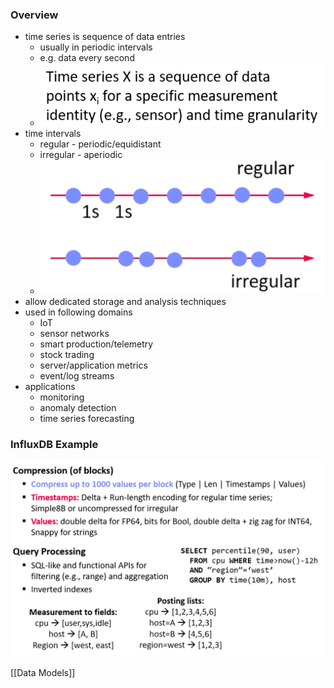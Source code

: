 ### Overview
+ time series is sequence of data entries
	+ usually in periodic intervals
	+ e.g.  data every second
	+ ![](../../z_images/Pasted%20image%2020220609173407.png)
+ time intervals
	+ regular - periodic/equidistant
	+ irregular - aperiodic
	+ ![](../../z_images/Pasted%20image%2020220609173555.png)
+ allow dedicated storage and analysis techniques
+ used in following domains
	+ IoT
	+ sensor networks
	+ smart production/telemetry
	+ stock trading
	+ server/application metrics
	+ event/log streams
+ applications
	+ monitoring
	+ anomaly detection
	+ time series forecasting

### InfluxDB Example
![](../../z_images/Pasted%20image%2020220609174251.png)

[[Data Models]]
